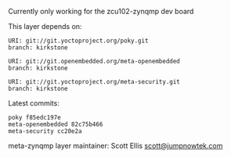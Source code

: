 Currently only working for the zcu102-zynqmp dev board

This layer depends on:

    URI: git://git.yoctoproject.org/poky.git
    branch: kirkstone

    URI: git://git.openembedded.org/meta-openembedded
    branch: kirkstone

    URI: git://git.yoctoproject.org/meta-security.git
    branch: kirkstone

Latest commits:

    poky f85edc197e
    meta-openembedded 82c75b466
    meta-security cc20e2a

meta-zynqmp layer maintainer: Scott Ellis <scott@jumpnowtek.com>
